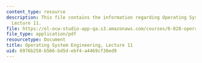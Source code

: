 ```yaml
---
content_type: resource
description: This file contains the information regarding Operating System Engineering,
  Lecture 11.
file: https://ol-ocw-studio-app-qa.s3.amazonaws.com/courses/6-828-operating-system-engineering-fall-2012/6976b258b566bd5debf4a4469cf36ed9_MIT6_828F12_lec11_notes.pdf
file_type: application/pdf
resourcetype: Document
title: Operating System Engineering, Lecture 11
uid: 6976b258-b566-bd5d-ebf4-a4469cf36ed9
---
```

